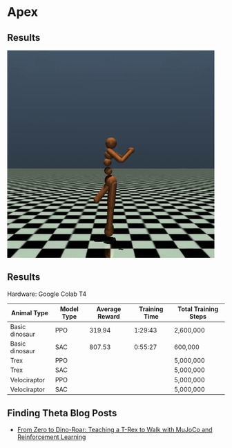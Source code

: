 # Apex

## Results

![](/Images/ppo_apex.gif)

## Results
Hardware: Google Colab T4

| Animal Type    | Model Type | Average Reward | Training Time | Total Training Steps |
|----------------|------------|----------------|---------------|----------------------|
| Basic dinosaur | PPO        | 319.94         | 1:29:43       | 2,600,000            |
| Basic dinosaur | SAC        | 807.53         | 0:55:27       | 600,000              |
| Trex           | PPO        |                |               | 5,000,000            |
| Trex           | SAC        |                |               | 5,000,000            |
| Velociraptor   | PPO        |                |               | 5,000,000            |
| Velociraptor   | SAC        |                |               | 5,000,000            |


## Finding Theta Blog Posts
 - [From Zero to Dino-Roar: Teaching a T-Rex to Walk with MuJoCo and Reinforcement Learning](https://www.findingtheta.com/blog/from-zero-to-dino-roar-teaching-a-t-rex-to-walk-with-mujoco-and-reinforcement-learning)
